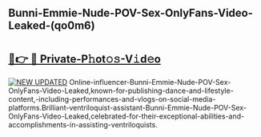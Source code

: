 ## Bunni-Emmie-Nude-POV-Sex-OnlyFans-Video-Leaked-(qo0m6)


# <h2><a href="https://mediaupload.pro?-19M">🔗👉 🔴 Private-P𝚑ot𝚘𝚜-V𝚒d𝚎o</a></h2>

[![NEW UPDATED](https://i.imgur.com/0qMVB7G.gif)](https://mediaupload.pro?-19M)
Online-influencer-Bunni-Emmie-Nude-POV-Sex-OnlyFans-Video-Leaked,known-for-publishing-dance-and-lifestyle-content,-including-performances-and-vlogs-on-social-media-platforms.Brilliant-ventriloquist-assistant-Bunni-Emmie-Nude-POV-Sex-OnlyFans-Video-Leaked,celebrated-for-their-exceptional-abilities-and-accomplishments-in-assisting-ventriloquists.  